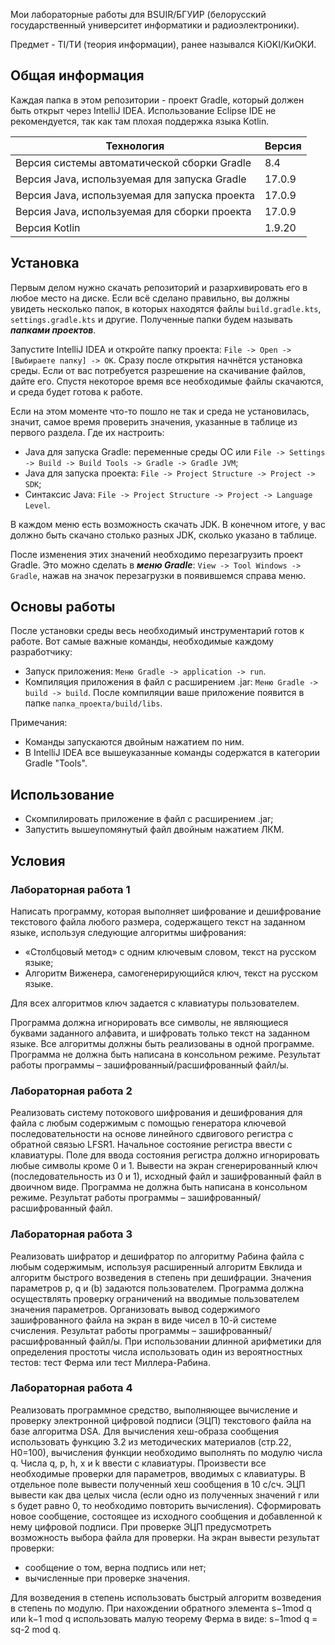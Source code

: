 Мои лабораторные работы для BSUIR/БГУИР (белорусский государственный университет информатики и радиоэлектроники).

Предмет - TI/ТИ (теория информации), ранее назывался KiOKI/КиОКИ.

## Общая информация

Каждая папка в этом репозитории - проект Gradle, который должен быть открыт через IntelliJ IDEA. Использование Eclipse IDE не рекомендуется, так как там плохая поддержка языка Kotlin.

| Технология                                    | Версия    |
|-----------------------------------------------|-----------|
| Версия системы автоматической сборки Gradle   | 8.4       |
| Версия Java, используемая для запуска Gradle  | 17.0.9    |
| Версия Java, используемая для запуска проекта | 17.0.9    |
| Версия Java, используемая для сборки проекта  | 17.0.9    |
| Версия Kotlin                                 | 1.9.20    |

## Установка

Первым делом нужно скачать репозиторий и разархивировать его в любое место на диске. Если всё сделано правильно, вы должны увидеть несколько папок, в которых находятся файлы `build.gradle.kts`, `settings.gradle.kts` и другие. Полученные папки будем называть ***папками проектов***.

Запустите IntelliJ IDEA и откройте папку проекта: `File -> Open -> [Выбираете папку] -> OK`. Сразу после открытия начнётся установка среды. Если от вас потребуется разрешение на скачивание файлов, дайте его. Спустя некоторое время все необходимые файлы скачаются, и среда будет готова к работе.

Если на этом моменте что-то пошло не так и среда не установилась, значит, самое время проверить значения, указанные в таблице из первого раздела. Где их настроить:
* Java для запуска Gradle: переменные среды ОС или `File -> Settings -> Build -> Build Tools -> Gradle -> Gradle JVM`;
* Java для запуска проекта: `File -> Project Structure -> Project -> SDK`;
* Синтаксис Java: `File -> Project Structure -> Project -> Language Level`.

В каждом меню есть возможность скачать JDK. В конечном итоге, у вас должно быть скачано столько разных JDK, сколько указано в таблице.

После изменения этих значений необходимо перезагрузить проект Gradle. Это можно сделать в ***меню Gradle***: `View -> Tool Windows -> Gradle`, нажав на значок перезагрузки в появившемся справа меню.

## Основы работы

После установки среды весь необходимый инструментарий готов к работе. Вот самые важные команды, необходимые каждому разработчику:

* Запуск приложения: `Меню Gradle -> application -> run`.
* Компиляция приложения в файл с расширением .jar: `Меню Gradle -> build -> build`. После компиляции ваше приложение появится в папке `папка_проекта/build/libs`. 

Примечания: 
* Команды запускаются двойным нажатием по ним.
* В IntelliJ IDEA все вышеуказанные команды содержатся в категории Gradle "Tools".

## Использование

* Скомпилировать приложение в файл с расширением .jar;
* Запустить вышеупомянутый файл двойным нажатием ЛКМ.

## Условия

### Лабораторная работа 1

Написать программу, которая выполняет шифрование и дешифрование текстового файла любого размера, содержащего текст на заданном языке, используя следующие алгоритмы шифрования:

* «Столбцовый метод» с одним ключевым словом, текст на русском языке;
* Алгоритм Виженера, самогенерирующийся ключ, текст на русском языке. 

Для всех алгоритмов ключ задается с клавиатуры пользователем.

Программа должна игнорировать все символы, не являющиеся буквами заданного алфавита,  и шифровать только текст на заданном языке. 
Все алгоритмы должны быть реализованы в одной программе. 
Программа не должна быть написана в консольном режиме. 
Результат работы программы – зашифрованный/расшифрованный файл/ы.

### Лабораторная работа 2

Реализовать систему потокового шифрования и дешифрования для файла с любым содержимым с помощью генератора ключевой последовательности на основе линейного сдвигового регистра с обратной связью LFSR1. 
Начальное состояние регистра ввести с клавиатуры. Поле для ввода состояния регистра должно игнорировать любые символы кроме 0 и 1. 
Вывести на экран сгенерированный ключ (последовательность из 0 и 1), исходный файл и зашифрованный файл в двоичном виде. 
Программа не должна быть написана в консольном режиме. Результат работы программы – зашифрованный/расшифрованный файл. 

### Лабораторная работа 3

Реализовать шифратор и дешифратор по алгоритму Рабина файла с любым содержимым, используя расширенный алгоритм Евклида и алгоритм быстрого возведения в степень при дешифрации. 
Значения параметров p, q и (b) задаются пользователем. 
Программа должна осуществлять проверку ограничений на вводимые пользователем значения параметров. 
Организовать вывод содержимого зашифрованного файла на экран в виде чисел в 10-й системе счисления. 
Результат работы программы – зашифрованный/расшифрованный файл/ы. 
При использовании длинной арифметики для определения простоты числа использовать один из вероятностных тестов: тест Ферма или тест Миллера-Рабина.

### Лабораторная работа 4

Реализовать программное средство, выполняющее вычисление и проверку электронной цифровой подписи (ЭЦП) текстового файла на базе алгоритма DSA. 
Для вычисления хеш-образа сообщения использовать функцию 3.2 из методических материалов (стр.22, Н0=100), вычисления функции необходимо выполнять по модулю числа q. 
Числа q, p, h, x и k ввести с клавиатуры. 
Произвести все необходимые проверки для параметров, вводимых с клавиатуры. 
В отдельное поле вывести полученный хеш сообщения в 10 с/cч. 
ЭЦП вывести как два целых числа (если одно из полученных значений r или s будет равно 0, то необходимо повторить вычисления). 
Сформировать новое сообщение, состоящее из исходного сообщения и добавленной к нему цифровой подписи. 
При проверке ЭЦП предусмотреть возможность выбора файла для проверки. На экран вывести результат проверки: 

* сообщение о том, верна подпись или нет;
* вычисленные при проверке значения.

Для возведения в степень использовать быстрый алгоритм возведения в степень по модулю. 
При нахождении обратного элемента s−1mod q  или  k−1 mod q использовать малую теорему Ферма в виде: s−1mod q  = sq-2 mod q.

